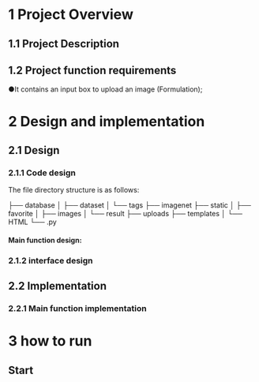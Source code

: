 # 1 Project Overview

## 1.1 Project Description



## 1.2 Project function requirements

●It contains an input box to upload an image (Formulation);



# 2 Design and implementation

## 2.1 Design

### 2.1.1 Code design



The file directory structure is as follows:

├── database
│       ├── dataset
│       └── tags
├── imagenet
├── static
│       ├── favorite
│       ├── images
│       └── result
├── uploads
├── templates
│       └── HTML
└── .py

#### Main function design:

### 2.1.2 interface design



## 2.2 Implementation

### 2.2.1 Main function implementation

# 3 how to run

## Start

